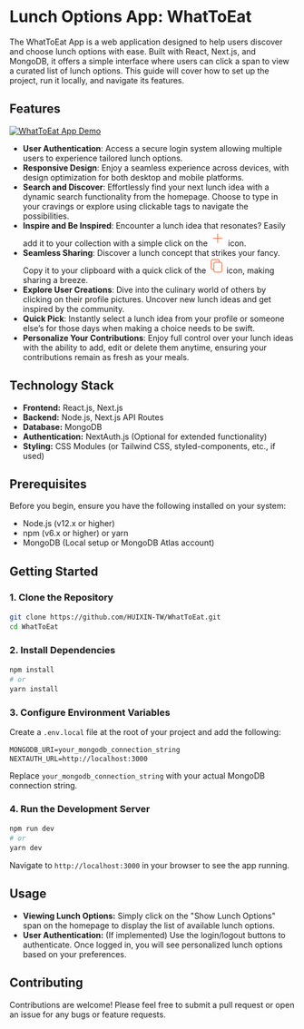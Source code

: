 # Lunch Options App: WhatToEat

The WhatToEat App is a web application designed to help users discover and choose lunch options with ease. Built with React, Next.js, and MongoDB, it offers a simple interface where users can click a span to view a curated list of lunch options. This guide will cover how to set up the project, run it locally, and navigate its features.

## Features

[![WhatToEat App Demo](https://img.youtube.com/vi/xVK-zeScOwU/0.jpg)](https://youtu.be/xVK-zeScOwU)

- **User Authentication**: Access a secure login system allowing multiple users to experience tailored lunch options.
- **Responsive Design**: Enjoy a seamless experience across devices, with design optimization for both desktop and mobile platforms.
- **Search and Discover**: Effortlessly find your next lunch idea with a dynamic search functionality from the homepage. Choose to type in your cravings or explore using clickable tags to navigate the possibilities.
- **Inspire and Be Inspired**: Encounter a lunch idea that resonates? Easily add it to your collection with a simple click on the ![Add Icon](public/assets/icons/add.svg) icon.
- **Seamless Sharing**: Discover a lunch concept that strikes your fancy. Copy it to your clipboard with a quick click of the ![Copy Icon](public/assets/icons/copy.svg) icon, making sharing a breeze.
- **Explore User Creations**: Dive into the culinary world of others by clicking on their profile pictures. Uncover new lunch ideas and get inspired by the community.
- **Quick Pick**: Instantly select a lunch idea from your profile or someone else’s for those days when making a choice needs to be swift.
- **Personalize Your Contributions**: Enjoy full control over your lunch ideas with the ability to add, edit or delete them anytime, ensuring your contributions remain as fresh as your meals.

## Technology Stack

- **Frontend:** React.js, Next.js
- **Backend:** Node.js, Next.js API Routes
- **Database:** MongoDB
- **Authentication:** NextAuth.js (Optional for extended functionality)
- **Styling:** CSS Modules (or Tailwind CSS, styled-components, etc., if used)

## Prerequisites

Before you begin, ensure you have the following installed on your system:

- Node.js (v12.x or higher)
- npm (v6.x or higher) or yarn
- MongoDB (Local setup or MongoDB Atlas account)

## Getting Started

### 1. Clone the Repository

```bash
git clone https://github.com/HUIXIN-TW/WhatToEat.git
cd WhatToEat
```

### 2. Install Dependencies

```bash
npm install
# or
yarn install
```

### 3. Configure Environment Variables

Create a `.env.local` file at the root of your project and add the following:

```env
MONGODB_URI=your_mongodb_connection_string
NEXTAUTH_URL=http://localhost:3000
```

Replace `your_mongodb_connection_string` with your actual MongoDB connection string.

### 4. Run the Development Server

```bash
npm run dev
# or
yarn dev
```

Navigate to `http://localhost:3000` in your browser to see the app running.

## Usage

- **Viewing Lunch Options:** Simply click on the "Show Lunch Options" span on the homepage to display the list of available lunch options.
- **User Authentication:** (If implemented) Use the login/logout buttons to authenticate. Once logged in, you will see personalized lunch options based on your preferences.

## Contributing

Contributions are welcome! Please feel free to submit a pull request or open an issue for any bugs or feature requests.
